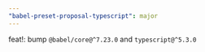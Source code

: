 ```yaml
---
"babel-preset-proposal-typescript": major
---
```


feat!: bump `@babel/core@^7.23.0` and `typescript@^5.3.0`
